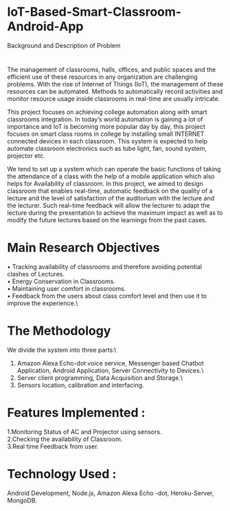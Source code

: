 # IoT-Based-Smart-Classroom-Android-App

Background and Description of Problem 
#
The management of classrooms, halls, offices, and public spaces and the efficient use of these resources in any organization are challenging problems. With the rise of Internet of Things (IoT), the management of these resources can be automated. Methods to automatically record activities and monitor resource usage inside classrooms in real-time are usually intricate.

This project focuses on achieving college automation along with smart classrooms integration. In today’s world automation is gaining a lot of importance and IoT is becoming more popular day by day, this project focuses on smart class rooms in college by installing small INTERNET connected devices in each classroom. This system is expected to help automate classroom electronics such as tube light, fan, sound system, projector etc.

We tend to set up a system which can operate the basic functions of taking the attendance of a class with the help of a mobile application which also helps for Availability of classroom.
In this project, we aimed to design classroom that enables real-time, automatic feedback on the quality of a lecture and the level of satisfaction of the auditorium with the lecture and the lecturer. Such real-time feedback will allow the lecturer to adapt the lecture during the presentation to achieve the maximum impact as well as to modify the future lectures based on the learnings from the past cases.

# Main Research Objectives

•	Tracking availability of classrooms and therefore avoiding potential clashes of Lectures.\
•	Energy Conservation in Classrooms.\
•	Maintaining user comfort in classrooms.\
•	Feedback from the users about class comfort level and then use it to improve the experience.\

# The Methodology
We divide the system into three parts:\
1. Amazon Alexa Echo-dot voice service, Messenger based Chatbot Application, Android Application, Server Connectivity to Devices.\
2. Server client programming, Data Acquisition and Storage.\
3. Sensors location, calibration and interfacing.

# Features Implemented :	
1.Monitoring Status of AC and Projector using sensors.\
2.Checking the availability of Classroom.\
3.Real time Feedback from user.

# Technology Used :
Android Development, Node.js, Amazon Alexa Echo -dot, Heroku-Server, MongoDB.
